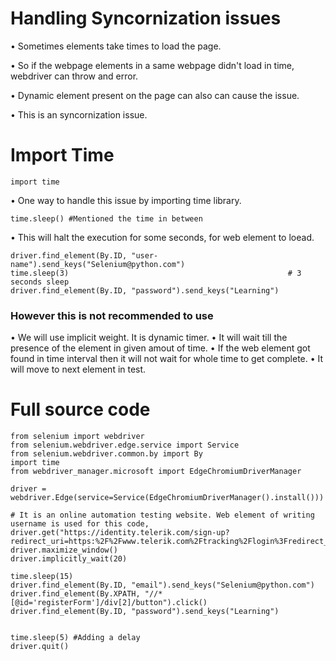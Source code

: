 # Handling Syncornization issues
• Sometimes elements take times to load the page.

• So if the webpage elements in a same webpage didn't load in time, webdriver can throw and error.

• Dynamic element present on the page can also can cause the issue.

• This is an syncornization issue.


# Import Time
```commandline
import time
```
• One way to handle this issue by importing time library.
```commandline
time.sleep() #Mentioned the time in between
```
• This will halt the execution for some seconds, for web element to loead.
```commandline
driver.find_element(By.ID, "user-name").send_keys("Selenium@python.com")
time.sleep(3)                                                 # 3 seconds sleep
driver.find_element(By.ID, "password").send_keys("Learning")
```

### However this is not recommended to use
• We will use implicit weight. It is dynamic timer.
• It will wait till the presence of the element in given amout of time.
• If the web element got found in time interval then it will not wait for whole time to get complete.
• It will move to next element in test.

# Full source code
````commandline
from selenium import webdriver
from selenium.webdriver.edge.service import Service
from selenium.webdriver.common.by import By
import time
from webdriver_manager.microsoft import EdgeChromiumDriverManager

driver = webdriver.Edge(service=Service(EdgeChromiumDriverManager().install()))

# It is an online automation testing website. Web element of writing username is used for this code,
driver.get("https://identity.telerik.com/sign-up?redirect_uri=https:%2F%2Fwww.telerik.com%2Ftracking%2Flogin%3Fredirect_uri%3Dhttps%253a%252f%252fwww.telerik.com%252faccount%252f&response_type=code&client_id=http:%2F%2Fwww.lean.telerik.com.v2&state=5E8A37E91D0C14DF8D740AC1237EECB8966195146680AB3647C4FF48A01FE655")
driver.maximize_window()
driver.implicitly_wait(20)

time.sleep(15)
driver.find_element(By.ID, "email").send_keys("Selenium@python.com")
driver.find_element(By.XPATH, "//*[@id='registerForm']/div[2]/button").click()
driver.find_element(By.ID, "password").send_keys("Learning")


time.sleep(5) #Adding a delay
driver.quit()
````